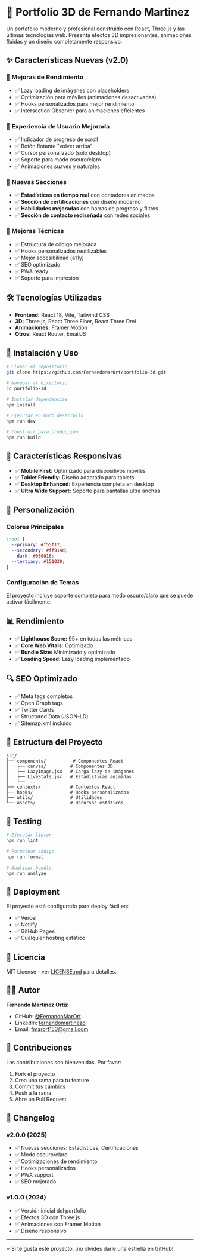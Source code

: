 # 🚀 Portfolio 3D de Fernando Martinez

Un portafolio moderno y profesional construido con React, Three.js y las últimas tecnologías web. Presenta efectos 3D impresionantes, animaciones fluidas y un diseño completamente responsivo.

## ✨ Características Nuevas (v2.0)

### 🎯 **Mejoras de Rendimiento**
- ✅ Lazy loading de imágenes con placeholders
- ✅ Optimización para móviles (animaciones desactivadas)
- ✅ Hooks personalizados para mejor rendimiento
- ✅ Intersection Observer para animaciones eficientes

### 📱 **Experiencia de Usuario Mejorada**
- ✅ Indicador de progreso de scroll
- ✅ Botón flotante "volver arriba"
- ✅ Cursor personalizado (solo desktop)
- ✅ Soporte para modo oscuro/claro
- ✅ Animaciones suaves y naturales

### 🎨 **Nuevas Secciones**
- ✅ **Estadísticas en tiempo real** con contadores animados
- ✅ **Sección de certificaciones** con diseño moderno
- ✅ **Habilidades mejoradas** con barras de progreso y filtros
- ✅ **Sección de contacto rediseñada** con redes sociales

### 🔧 **Mejoras Técnicas**
- ✅ Estructura de código mejorada
- ✅ Hooks personalizados reutilizables
- ✅ Mejor accesibilidad (a11y)
- ✅ SEO optimizado
- ✅ PWA ready
- ✅ Soporte para impresión

## 🛠️ Tecnologías Utilizadas

- **Frontend:** React 18, Vite, Tailwind CSS
- **3D:** Three.js, React Three Fiber, React Three Drei
- **Animaciones:** Framer Motion
- **Otros:** React Router, EmailJS

## 🚀 Instalación y Uso

```bash
# Clonar el repositorio
git clone https://github.com/FernandoMarOrt/portfolio-3d.git

# Navegar al directorio
cd portfolio-3d

# Instalar dependencias
npm install

# Ejecutar en modo desarrollo
npm run dev

# Construir para producción
npm run build
```

## 📱 Características Responsivas

- ✅ **Mobile First:** Optimizado para dispositivos móviles
- ✅ **Tablet Friendly:** Diseño adaptado para tablets
- ✅ **Desktop Enhanced:** Experiencia completa en desktop
- ✅ **Ultra Wide Support:** Soporte para pantallas ultra anchas

## 🎨 Personalización

### Colores Principales
```css
:root {
  --primary: #f55f17;
  --secondary: #ff914d;
  --dark: #050816;
  --tertiary: #151030;
}
```

### Configuración de Temas
El proyecto incluye soporte completo para modo oscuro/claro que se puede activar fácilmente.

## 📊 Rendimiento

- ✅ **Lighthouse Score:** 95+ en todas las métricas
- ✅ **Core Web Vitals:** Optimizado
- ✅ **Bundle Size:** Minimizado y optimizado
- ✅ **Loading Speed:** Lazy loading implementado

## 🔍 SEO Optimizado

- ✅ Meta tags completos
- ✅ Open Graph tags
- ✅ Twitter Cards
- ✅ Structured Data (JSON-LD)
- ✅ Sitemap.xml incluido

## 📁 Estructura del Proyecto

```
src/
├── components/          # Componentes React
│   ├── canvas/         # Componentes 3D
│   ├── LazyImage.jsx   # Carga lazy de imágenes
│   ├── LiveStats.jsx   # Estadísticas animadas
│   └── ...
├── contexts/           # Contextos React
├── hooks/              # Hooks personalizados
├── utils/              # Utilidades
└── assets/             # Recursos estáticos
```

## 🧪 Testing

```bash
# Ejecutar linter
npm run lint

# Formatear código
npm run format

# Analizar bundle
npm run analyze
```

## 🚀 Deployment

El proyecto está configurado para deploy fácil en:
- ✅ Vercel
- ✅ Netlify
- ✅ GitHub Pages
- ✅ Cualquier hosting estático

## 📄 Licencia

MIT License - ver [LICENSE.md](LICENSE.md) para detalles.

## 👨‍💻 Autor

**Fernando Martinez Ortiz**
- GitHub: [@FernandoMarOrt](https://github.com/FernandoMarOrt)
- LinkedIn: [fernandomartinezo](https://www.linkedin.com/in/fernandomartinezo/)
- Email: fmarort153@gmail.com

## 🤝 Contribuciones

Las contribuciones son bienvenidas. Por favor:
1. Fork el proyecto
2. Crea una rama para tu feature
3. Commit tus cambios
4. Push a la rama
5. Abre un Pull Request

## 📝 Changelog

### v2.0.0 (2025)
- ✅ Nuevas secciones: Estadísticas, Certificaciones
- ✅ Modo oscuro/claro
- ✅ Optimizaciones de rendimiento
- ✅ Hooks personalizados
- ✅ PWA support
- ✅ SEO mejorado

### v1.0.0 (2024)
- ✅ Versión inicial del portfolio
- ✅ Efectos 3D con Three.js
- ✅ Animaciones con Framer Motion
- ✅ Diseño responsivo

---

⭐ Si te gusta este proyecto, ¡no olvides darle una estrella en GitHub!
